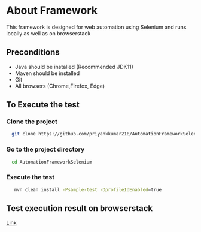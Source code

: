
# About Framework

This framework is designed for web automation using Selenium and runs locally as well as on browserstack

## Preconditions

- Java should be installed (Recommended JDK11)
- Maven should be installed
- Git 
- All browsers (Chrome,Firefox, Edge)


## To Execute the test

### Clone the project

```bash
  git clone https://github.com/priyankkumar218/AutomationFrameworkSelenium.git
```

### Go to the project directory

```bash
  cd AutomationFrameworkSelenium
```

### Execute the test

```bash
   mvn clean install -Psample-test -DprofileIdEnabled=true 
```

## Test execution result on browserstack

[Link](https://automate.browserstack.com/dashboard/v2/public-build/dEtCcEJGQ3VkcEJKQkZnRDZzZmJUMXRwNGdsUVBEOUt2cXBOS21tSy9aN2ZXUzRqUGczVlFVczROa1I0TTI0TU91NGw0MXV6VTdKQ0NqQ2s2bWxPd2c9PS0tczRpTmJ5WTZwRWp2WjlXU2I4aHNoQT09--c175f12d8a0629681790cb023322497886023dcf)



